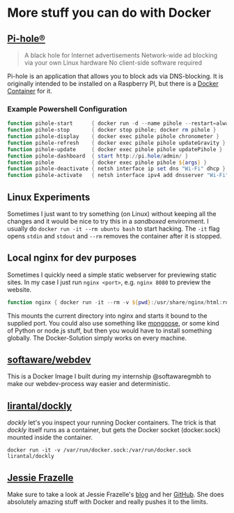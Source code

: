 # More stuff you can do with Docker

## [Pi-hole®](https://pi-hole.net/)
> A black hole for Internet advertisements
> Network-wide ad blocking via your own Linux hardware
> No client-side software required

Pi-hole is an application that allows you to block ads via DNS-blocking. It is originally intended to be installed on a Raspberry PI, but there is a [Docker Container](https://hub.docker.com/r/diginc/pi-hole/) for it.

### Example Powershell Configuration
```powershell
function pihole-start      { docker run -d --name pihole --restart=always -p 53:53/tcp -p 53:53/udp -p 80:80 --cap-add=NET_ADMIN -e ServerIP="127.0.0.1" diginc/pi-hole:alpine }
function pihole-stop       { docker stop pihole; docker rm pihole }
function pihole-display    { docker exec pihole pihole chronometer }
function pihole-refresh    { docker exec pihole pihole updateGravity }
function pihole-update     { docker exec pihole pihole updatePihole }
function pihole-dashboard  { start http://pi.hole/admin/ }
function pihole            { docker exec pihole pihole ${args} }
function pihole-deactivate { netsh interface ip set dns "Wi-Fi" dhcp }
function pihole-activate   { netsh interface ipv4 add dnsserver "Wi-Fi" address=127.0.0.1 index=1 }
```

## Linux Experiments
Sometimes I just want to try something (on Linux) without keeping all the changes and it would be nice to try this in a *sandboxed* environment.
I usually do `docker run -it --rm ubuntu bash` to start hacking. The `-it` flag opens `stdin` and `stdout` and `--rm` removes the container after it is stopped.

## Local nginx for dev purposes
Sometimes I quickly need a simple static webserver for previewing static sites. In my case I just run `nginx <port>`, e.g. `nginx 8080` to preview the website.
```powershell
function nginx { docker run -it --rm -v ${pwd}:/usr/share/nginx/html:ro -p ${args}:80 nginx:alpine; start ('http://localhost:' + ${args}) }
```
This mounts the current directory into nginx and starts it bound to the supplied port.
You could also use something like [mongoose](https://github.com/cesanta/mongoose), or some kind of Python or node.js stuff, but then you would have to install something globally.
The Docker-Solution simply works on every machine.

## [softaware/webdev](https://github.com/softawaregmbh/docker-webdev)
This is a Docker Image I built during my internship @softawaregmbh to make our webdev-process way easier and deterministic.

## [lirantal/dockly](https://github.com/lirantal/dockly)
*dockly* let's you inspect your running Docker containers.
The trick is that *dockly* itself runs as a container, but gets the Docker socket (docker.sock) mounted inside the container.
```
docker run -it -v /var/run/docker.sock:/var/run/docker.sock lirantal/dockly
```

## [Jessie Frazelle](https://blog.jessfraz.com/)
Make sure to take a look at Jessie Frazelle's [blog](https://blog.jessfraz.com/) and her [GitHub](https://github.com/jessfraz).
She does absolutely amazing stuff with Docker and really pushes it to the limits.
